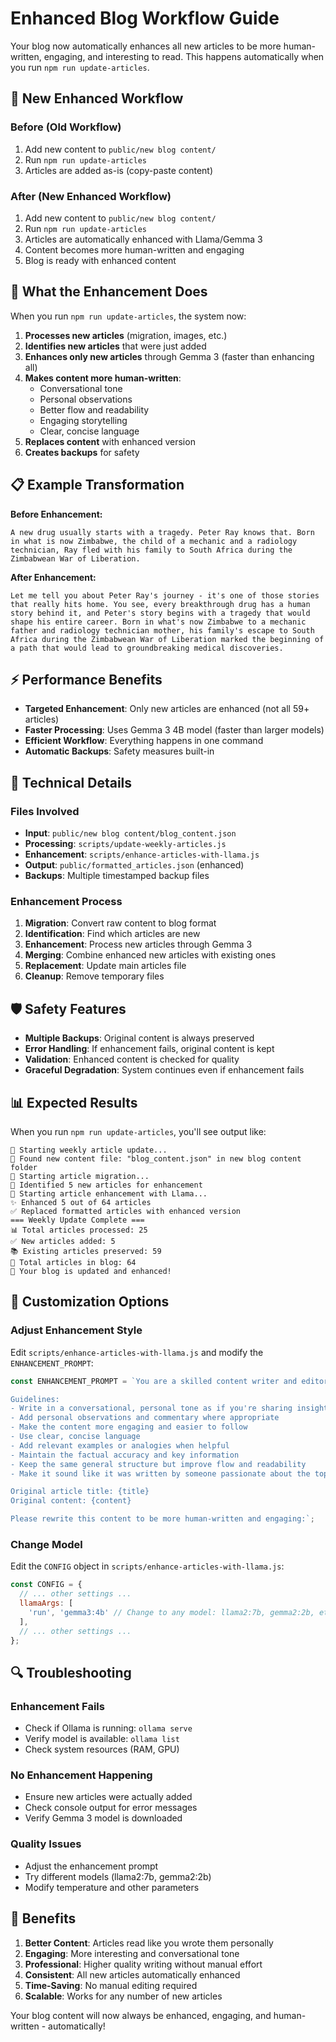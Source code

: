 # Enhanced Blog Workflow Guide

Your blog now automatically enhances all new articles to be more human-written, engaging, and interesting to read. This happens automatically when you run `npm run update-articles`.

## 🚀 New Enhanced Workflow

### Before (Old Workflow)
1. Add new content to `public/new blog content/`
2. Run `npm run update-articles`
3. Articles are added as-is (copy-paste content)

### After (New Enhanced Workflow)
1. Add new content to `public/new blog content/`
2. Run `npm run update-articles`
3. Articles are automatically enhanced with Llama/Gemma 3
4. Content becomes more human-written and engaging
5. Blog is ready with enhanced content

## 🎯 What the Enhancement Does

When you run `npm run update-articles`, the system now:

1. **Processes new articles** (migration, images, etc.)
2. **Identifies new articles** that were just added
3. **Enhances only new articles** through Gemma 3 (faster than enhancing all)
4. **Makes content more human-written**:
   - Conversational tone
   - Personal observations
   - Better flow and readability
   - Engaging storytelling
   - Clear, concise language
5. **Replaces content** with enhanced version
6. **Creates backups** for safety

## 📋 Example Transformation

**Before Enhancement:**
```
A new drug usually starts with a tragedy. Peter Ray knows that. Born in what is now Zimbabwe, the child of a mechanic and a radiology technician, Ray fled with his family to South Africa during the Zimbabwean War of Liberation.
```

**After Enhancement:**
```
Let me tell you about Peter Ray's journey - it's one of those stories that really hits home. You see, every breakthrough drug has a human story behind it, and Peter's story begins with a tragedy that would shape his entire career. Born in what's now Zimbabwe to a mechanic father and radiology technician mother, his family's escape to South Africa during the Zimbabwean War of Liberation marked the beginning of a path that would lead to groundbreaking medical discoveries.
```

## ⚡ Performance Benefits

- **Targeted Enhancement**: Only new articles are enhanced (not all 59+ articles)
- **Faster Processing**: Uses Gemma 3 4B model (faster than larger models)
- **Efficient Workflow**: Everything happens in one command
- **Automatic Backups**: Safety measures built-in

## 🔧 Technical Details

### Files Involved
- **Input**: `public/new blog content/blog_content.json`
- **Processing**: `scripts/update-weekly-articles.js`
- **Enhancement**: `scripts/enhance-articles-with-llama.js`
- **Output**: `public/formatted_articles.json` (enhanced)
- **Backups**: Multiple timestamped backup files

### Enhancement Process
1. **Migration**: Convert raw content to blog format
2. **Identification**: Find which articles are new
3. **Enhancement**: Process new articles through Gemma 3
4. **Merging**: Combine enhanced new articles with existing ones
5. **Replacement**: Update main articles file
6. **Cleanup**: Remove temporary files

## 🛡️ Safety Features

- **Multiple Backups**: Original content is always preserved
- **Error Handling**: If enhancement fails, original content is kept
- **Validation**: Enhanced content is checked for quality
- **Graceful Degradation**: System continues even if enhancement fails

## 📊 Expected Results

When you run `npm run update-articles`, you'll see output like:

```
🔄 Starting weekly article update...
📄 Found new content file: "blog_content.json" in new blog content folder
🚀 Starting article migration...
🎯 Identified 5 new articles for enhancement
🎨 Starting article enhancement with Llama...
✨ Enhanced 5 out of 64 articles
✅ Replaced formatted articles with enhanced version
=== Weekly Update Complete ===
📊 Total articles processed: 25
✅ New articles added: 5
📚 Existing articles preserved: 59
📖 Total articles in blog: 64
🎉 Your blog is updated and enhanced!
```

## 🎨 Customization Options

### Adjust Enhancement Style
Edit `scripts/enhance-articles-with-llama.js` and modify the `ENHANCEMENT_PROMPT`:

```javascript
const ENHANCEMENT_PROMPT = `You are a skilled content writer and editor. Your task is to rewrite the following article content to make it more human-written, engaging, and interesting to read. 

Guidelines:
- Write in a conversational, personal tone as if you're sharing insights with a friend
- Add personal observations and commentary where appropriate
- Make the content more engaging and easier to follow
- Use clear, concise language
- Add relevant examples or analogies when helpful
- Maintain the factual accuracy and key information
- Keep the same general structure but improve flow and readability
- Make it sound like it was written by someone passionate about the topic

Original article title: {title}
Original content: {content}

Please rewrite this content to be more human-written and engaging:`;
```

### Change Model
Edit the `CONFIG` object in `scripts/enhance-articles-with-llama.js`:

```javascript
const CONFIG = {
  // ... other settings ...
  llamaArgs: [
    'run', 'gemma3:4b' // Change to any model: llama2:7b, gemma2:2b, etc.
  ],
  // ... other settings ...
};
```

## 🔍 Troubleshooting

### Enhancement Fails
- Check if Ollama is running: `ollama serve`
- Verify model is available: `ollama list`
- Check system resources (RAM, GPU)

### No Enhancement Happening
- Ensure new articles were actually added
- Check console output for error messages
- Verify Gemma 3 model is downloaded

### Quality Issues
- Adjust the enhancement prompt
- Try different models (llama2:7b, gemma2:2b)
- Modify temperature and other parameters

## 🎉 Benefits

1. **Better Content**: Articles read like you wrote them personally
2. **Engaging**: More interesting and conversational tone
3. **Professional**: Higher quality writing without manual effort
4. **Consistent**: All new articles automatically enhanced
5. **Time-Saving**: No manual editing required
6. **Scalable**: Works for any number of new articles

Your blog content will now always be enhanced, engaging, and human-written - automatically! 